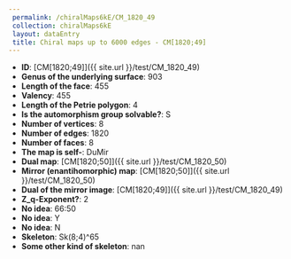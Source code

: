 ```yaml
--- 
 permalink: /chiralMaps6kE/CM_1820_49 
 collection: chiralMaps6kE
 layout: dataEntry
 title: Chiral maps up to 6000 edges - CM[1820;49]
---
```


- **ID**: [CM[1820;49]]({{ site.url }}/test/CM_1820_49)
- **Genus of the underlying surface**: 903
- **Length of the face**: 455
- **Valency**: 455
- **Length of the Petrie polygon**: 4
- **Is the automorphism group solvable?**: S
- **Number of vertices**: 8
- **Number of edges**: 1820
- **Number of faces**: 8
- **The map is self-**: DuMir
- **Dual map**: [CM[1820;50]]({{ site.url }}/test/CM_1820_50)
- **Mirror (enantihomorphic) map**: [CM[1820;50]]({{ site.url }}/test/CM_1820_50)
- **Dual of the mirror image**: [CM[1820;49]]({{ site.url }}/test/CM_1820_49)
- **Z_q-Exponent?**: 2
- **No idea**:  66:50
- **No idea**: Y
- **No idea**: N
- **Skeleton**: Sk(8;4)^65
- **Some other kind of skeleton**: nan
